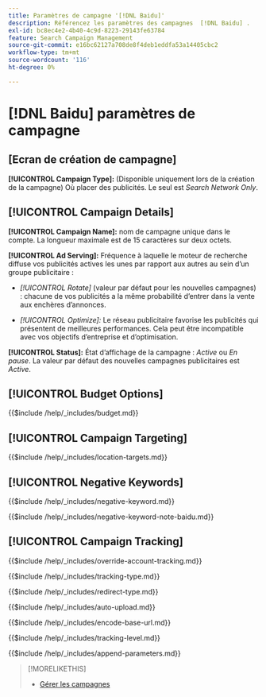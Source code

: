 ```yaml
---
title: Paramètres de campagne '[!DNL Baidu]'
description: Référencez les paramètres des campagnes  [!DNL Baidu] .
exl-id: bc8ec4e2-4b40-4c9d-8223-29143fe63784
feature: Search Campaign Management
source-git-commit: e16bc62127a708de8f4deb1eddfa53a14405cbc2
workflow-type: tm+mt
source-wordcount: '116'
ht-degree: 0%

---
```


# [!DNL Baidu] paramètres de campagne

## \[Ecran de création de campagne\]

**[!UICONTROL Campaign Type]:** (Disponible uniquement lors de la création de la campagne) Où placer des publicités. Le seul est *Search Network Only*.

## [!UICONTROL Campaign Details]

**[!UICONTROL Campaign Name]:** nom de campagne unique dans le compte. La longueur maximale est de 15 caractères sur deux octets.

**[!UICONTROL Ad Serving]:**
Fréquence à laquelle le moteur de recherche diffuse vos publicités actives les unes par rapport aux autres au sein d’un groupe publicitaire :

* *[!UICONTROL Rotate]* (valeur par défaut pour les nouvelles campagnes) : chacune de vos publicités a la même probabilité d’entrer dans la vente aux enchères d’annonces.

* *[!UICONTROL Optimize]:* Le réseau publicitaire favorise les publicités qui présentent de meilleures performances. Cela peut être incompatible avec vos objectifs d’entreprise et d’optimisation.

**[!UICONTROL Status]:** État d’affichage de la campagne : *Active* ou *En pause*. La valeur par défaut des nouvelles campagnes publicitaires est *Active*.

## [!UICONTROL Budget Options]

<!-- **[!UICONTROL Budget]:** -->

{{$include /help/_includes/budget.md}}

## [!UICONTROL Campaign Targeting]

<!-- **[!UICONTROL Location Targets]:** -->

{{$include /help/_includes/location-targets.md}}

## [!UICONTROL Negative Keywords]

<!-- **[!UICONTROL Campaign Negative Keywords]:** -->

{{$include /help/_includes/negative-keyword.md}}

<!-- Note for **[!UICONTROL Campaign Negative Keywords]:** -->

{{$include /help/_includes/negative-keyword-note-baidu.md}}

## [!UICONTROL Campaign Tracking]

<!-- **[!UICONTROL Override Account Tracking]:** -->

{{$include /help/_includes/override-account-tracking.md}}

<!-- **[!UICONTROL Tracking Type]:** -->

{{$include /help/_includes/tracking-type.md}}

<!-- **[!UICONTROL Redirect Type]:** -->

{{$include /help/_includes/redirect-type.md}}

<!-- **[!UICONTROL Auto Upload]:** -->

{{$include /help/_includes/auto-upload.md}}

<!-- **[!UICONTROL Encode Base URL]:** -->

{{$include /help/_includes/encode-base-url.md}}

<!-- **[!UICONTROL Tracking Level]:** -->

{{$include /help/_includes/tracking-level.md}}

<!-- **[!UICONTROL Append Parameters]:** -->

{{$include /help/_includes/append-parameters.md}}

>[!MORELIKETHIS]
>
>* [Gérer les campagnes](/help/search-social-commerce/campaign-management/campaigns/campaign-manage.md)
